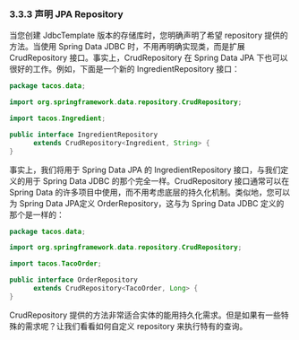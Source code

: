 ### 3.3.3 声明 JPA Repository

当您创建 JdbcTemplate 版本的存储库时，您明确声明了希望 repository 提供的方法。当使用 Spring Data JDBC 时，不用再明确实现类，而是扩展 CrudRepository 接口。事实上，CrudRepository 在 Spring Data JPA 下也可以很好的工作。例如，下面是一个新的 IngredientRepository 接口：

```java
package tacos.data;

import org.springframework.data.repository.CrudRepository;

import tacos.Ingredient;

public interface IngredientRepository
      extends CrudRepository<Ingredient, String> {
}
```

事实上，我们将用于 Spring Data JPA 的 IngredientRepository 接口，与我们定义的用于 Spring Data JDBC 的那个完全一样。CrudRepository 接口通常可以在 Spring Data 的许多项目中使用，而不用考虑底层的持久化机制。类似地，您可以为 Spring Data JPA定义 OrderRepository，这与为 Spring Data JDBC 定义的那个是一样的：

```java
package tacos.data;

import org.springframework.data.repository.CrudRepository;

import tacos.TacoOrder;

public interface OrderRepository
      extends CrudRepository<TacoOrder, Long> {
}
```

CrudRepository 提供的方法非常适合实体的能用持久化需求。但是如果有一些特殊的需求呢？让我们看看如何自定义 repository 来执行特有的查询。


